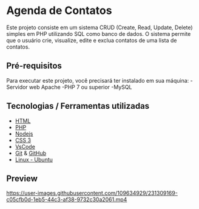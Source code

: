 # Agenda de Contatos

Este projeto consiste em um sistema CRUD (Create, Read, Update, Delete) simples em PHP utilizando SQL como banco de dados. O sistema permite que o usuário crie, visualize, edite e exclua contatos de uma lista de contatos.

## Pré-requisitos
 Para executar este projeto, você precisará ter instalado em sua máquina:
-Servidor web Apache
-PHP 7 ou superior
-MySQL


## Tecnologias / Ferramentas utilizadas
- [HTML](https://developer.mozilla.org/pt-BR/docs/Web/HTML)
- [PHP](https://www.php.net/docs.php)
- [Nodejs](https://nodejs.org/en/)
- [CSS 3](https://www.w3.org/Style/CSS/Overview.en.html)
- [VsCode](https://code.visualstudio.com/)
- [Git](https://git-scm.com/) & [GitHub](https://github.com/)
- [Linux - Ubuntu](https://ubuntu.com/)


## Preview



https://user-images.githubusercontent.com/109634929/231309169-c05cfb0d-1eb5-44c3-af38-9732c30a2061.mp4





